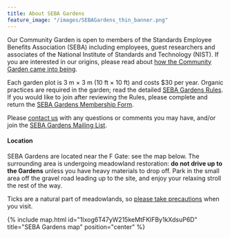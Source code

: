 ```yaml
---
title: About SEBA Gardens
feature_image: "/images/SEBAGardens_thin_banner.png"
---
```


Our Community Garden is open to members of the Standards Employee Benefits
Association (SEBA) including employees, guest researchers and associates of the
National Institute of Standards and Technology (NIST). If you are interested in
our origins, please read about [how the Community Garden came into being][origin].

Each garden plot is 3 m × 3 m (10 ft × 10 ft) and costs $30 per year. Organic
practices are required in the garden; read the detailed [SEBA Gardens
Rules][rules]. If you would like to join after reviewing the Rules, please
complete and return the [SEBA Gardens Membership Form][membership].

Please [contact us][contact] with any questions or comments you may
have, and/or join the [SEBA Gardens Mailing List][listserv].

#### Location

SEBA Gardens are located near the F Gate: see the map below. The surrounding
area is undergoing meadowland restoration: **do not drive up to the Gardens**
unless you have heavy materials to drop off. Park in the small area off the
gravel road leading up to the site, and enjoy your relaxing stroll the rest of
the way.

Ticks are a natural part of meadowlands, so [please take precautions][ticks]
when you visit.

{% include map.html
   id="1lxog6T47yW215keMtFKlFBy1kXdsuP6D"
   title="SEBA Gardens map"
   position="center"
%}

<!--Links-->
[contact]:    mailto:sebagardens@gmail.com
[listserv]:   https://groups.google.com/forum/#!forum/sebagardeners
[membership]: /governance/SEBA_Gardens_Membership_Form.pdf
[origin]:     /general/2016/07/27/History-of-NIST-Community-Garden/
[rules]:      /governance/SEBA-Gardens-Rules/
[ticks]:      https://extension.umd.edu/resource/ticks-maryland
